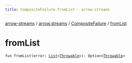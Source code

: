 ```yaml
---
title: CompositeFailure.fromList - arrow-streams
---
```


[arrow-streams](../../index.html) / [arrow.streams](../index.html) / [CompositeFailure](index.html) / [fromList](./from-list.html)

# fromList

`fun fromList(error: `[`List`](https://kotlinlang.org/api/latest/jvm/stdlib/kotlin.collections/-list/index.html)`<`[`Throwable`](https://kotlinlang.org/api/latest/jvm/stdlib/kotlin/-throwable/index.html)`>): Option<`[`Throwable`](https://kotlinlang.org/api/latest/jvm/stdlib/kotlin/-throwable/index.html)`>`